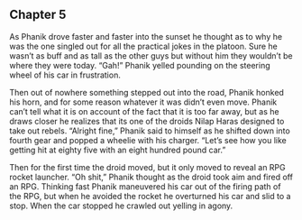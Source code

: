 ## Chapter 5
As Phanik drove faster and faster into the sunset he thought as to why he was the one singled out for all the practical jokes in the platoon. Sure he wasn’t as buff and as tall as the other guys but without him they wouldn’t be where they were today. “Gah!” Phanik yelled pounding on the steering wheel of his car in frustration.

Then out of nowhere something stepped out into the road, Phanik honked his horn, and for some reason whatever it was didn’t even move. Phanik can’t tell what it is on account of the fact that it is too far away, but as he draws closer he realizes that its one of the droids Nilap Haras designed to take out rebels. “Alright fine,” Phanik said to himself as he shifted down into fourth gear and popped a wheelie with his charger. “Let’s see how you like getting hit at eighty five with an eight hundred pound car.”

Then for the first time the droid moved, but it only moved to reveal an RPG rocket launcher. “Oh shit,” Phanik thought as the droid took aim and fired off an RPG. Thinking fast Phanik maneuvered his car out of the firing path of the RPG, but when he avoided the rocket he overturned his car and slid to a stop. When the car stopped he crawled out yelling in agony.
